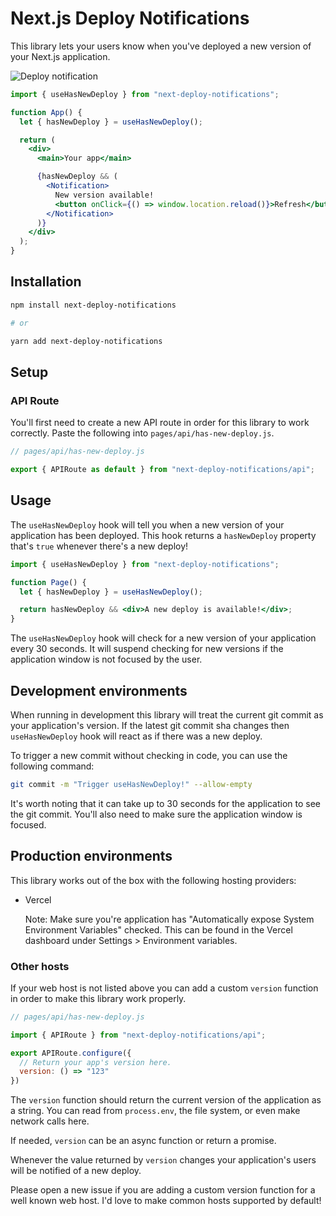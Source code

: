 # Next.js Deploy Notifications

This library lets your users know when you've deployed a new version of your Next.js application.

![Deploy notification](https://raw.githubusercontent.com/ryanto/next-deploy-notifications/main/misc/deploy.gif)

```jsx
import { useHasNewDeploy } from "next-deploy-notifications";

function App() {
  let { hasNewDeploy } = useHasNewDeploy();

  return (
    <div>
      <main>Your app</main>

      {hasNewDeploy && (
        <Notification>
          New version available!
          <button onClick={() => window.location.reload()}>Refresh</button>
        </Notification>
      )}
    </div>
  );
}
```

## Installation

```bash
npm install next-deploy-notifications

# or

yarn add next-deploy-notifications
```

## Setup

### API Route

You'll first need to create a new API route in order for this library to work correctly. Paste the following into `pages/api/has-new-deploy.js`.

```js
// pages/api/has-new-deploy.js

export { APIRoute as default } from "next-deploy-notifications/api";
```

## Usage

The `useHasNewDeploy` hook will tell you when a new version of your application has been deployed. This hook returns a `hasNewDeploy` property that's `true` whenever there's a new deploy!

```jsx
import { useHasNewDeploy } from "next-deploy-notifications";

function Page() {
  let { hasNewDeploy } = useHasNewDeploy();

  return hasNewDeploy && <div>A new deploy is available!</div>;
}
```

The `useHasNewDeploy` hook will check for a new version of your application every 30 seconds. It will suspend checking for new versions if the application window is not focused by the user.

## Development environments

When running in development this library will treat the current git commit as your application's version. If the latest git commit sha changes then `useHasNewDeploy` hook will react as if there was a new deploy.

To trigger a new commit without checking in code, you can use the following command:

```bash
git commit -m "Trigger useHasNewDeploy!" --allow-empty
```

It's worth noting that it can take up to 30 seconds for the application to see the git commit. You'll also need to make sure the application window is focused.

## Production environments

This library works out of the box with the following hosting providers:

- Vercel

  Note: Make sure you're application has "Automatically expose System Environment Variables" checked. This can be found in the Vercel dashboard under Settings > Environment variables.

### Other hosts

If your web host is not listed above you can add a custom `version` function in order to make this library work properly.

```jsx
// pages/api/has-new-deploy.js

import { APIRoute } from "next-deploy-notifications/api";

export APIRoute.configure({
  // Return your app's version here.
  version: () => "123"
})
```

The `version` function should return the current version of the application as a string. You can read from `process.env`, the file system, or even make network calls here.

If needed, `version` can be an async function or return a promise.

Whenever the value returned by `version` changes your application's users will be notified of a new deploy.

Please open a new issue if you are adding a custom version function for a well known web host. I'd love to make common hosts supported by default!
